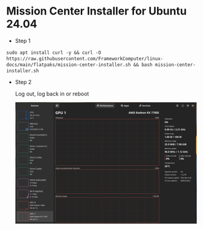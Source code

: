 # Mission Center Installer for Ubuntu 24.04

- Step 1
```
sudo apt install curl -y && curl -O https://raw.githubusercontent.com/FrameworkComputer/linux-docs/main/flatpaks/mission-center-installer.sh && bash mission-center-installer.sh
```

- Step 2

  Log out, log back in or reboot

  ![image](https://raw.githubusercontent.com/FrameworkComputer/linux-docs/main/flatpaks/images/mission.png)
